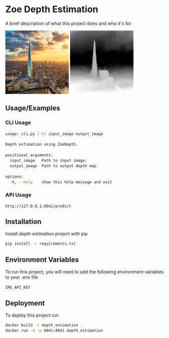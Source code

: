 
# Zoe Depth Estimation

A brief description of what this project does and who it's for



<img src="https://github.com/erentorlak/Depth_Estimation/blob/main/example/input_image.jpg" width="200" height="200">
<img src="https://github.com/erentorlak/Depth_Estimation/blob/main/example/output_image.png" width="200" height="200">




## Usage/Examples

### CLI Usage
```bash
usage: cli.py [-h] input_image output_image

Depth estimation using ZoeDepth.

positional arguments:
  input_image   Path to input image.
  output_image  Path to output depth map.

options:
  -h, --help    show this help message and exit
```
### API Usage

```
http://127.0.0.1:8041/predict
```

## Installation

Install depth estimation project with pip

```bash
pip install -r requirements.txt
```
    
## Environment Variables

To run this project, you will need to add the following environment variables to your .env file

`IMG_API_KEY`

## Deployment

To deploy this project run

```bash
docker build -t depth_estimation .
docker run -d -p 8041:8041 depth_estimation
```


